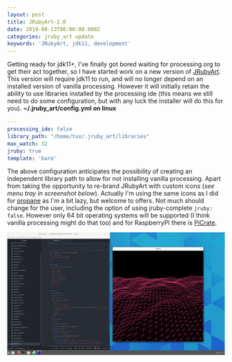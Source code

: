 ```yaml
---
layout: post
title: JRubyArt-2.0
date: 2019-08-13T06:00:00.000Z
categories: jruby_art update
keywords: 'JRubyArt, jdk11, development'
---
```


Getting ready for jdk11+, I've finally got bored waiting for processing.org to get their act together, so I have started work on a new version of [JRubyArt][jdk11]. This version will require jdk11 to run, and will no longer depend on an installed version of vanilla processing. However it will initially retain the ability to use libraries installed by the processing ide (this means we still need to do some configuration, but with any luck the installer will do this for you). **~/.jruby_art/config.yml on linux**

```yaml
---
processing_ide: false
library_path: "/home/tux/.jruby_art/libraries"
max_watch: 32
jruby: true
template: 'bare'
```

The above configuration anticipates the possibility of creating an independent library path to allow for not installing vanilla processing. Apart from taking the opportunity to re-brand JRubyArt with custom icons (_see menu tray in screenshot below_). Actually I'm using the same icons as I did for [propane] as I'm a bit lazy, but welcome to offers. Not much should change for the user, including the option of using jruby-complete `jruby: false`. However only 64 bit operating systems will be supported (I think vanilla processing might do that too) and for RaspberryPI there is [PiCrate].

![](/assets/jruby_art-2.0.png)

[jdk11]: https://github.com/ruby-processing/JRubyArt/tree/jdk11
[picrate]: https://github.com/ruby-processing/PiCrate
[propane]: https://ruby-processing.github.io/propane/
